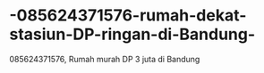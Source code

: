 # -085624371576-rumah-dekat-stasiun-DP-ringan-di-Bandung-
 085624371576,  Rumah murah DP 3 juta di Bandung
